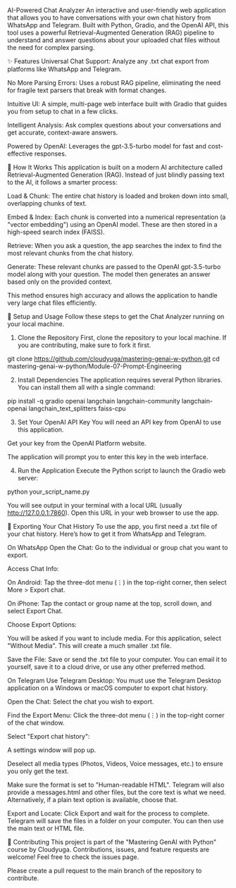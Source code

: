 AI-Powered Chat Analyzer
An interactive and user-friendly web application that allows you to have conversations with your own chat history from WhatsApp and Telegram. Built with Python, Gradio, and the OpenAI API, this tool uses a powerful Retrieval-Augmented Generation (RAG) pipeline to understand and answer questions about your uploaded chat files without the need for complex parsing.

✨ Features
Universal Chat Support: Analyze any .txt chat export from platforms like WhatsApp and Telegram.

No More Parsing Errors: Uses a robust RAG pipeline, eliminating the need for fragile text parsers that break with format changes.

Intuitive UI: A simple, multi-page web interface built with Gradio that guides you from setup to chat in a few clicks.

Intelligent Analysis: Ask complex questions about your conversations and get accurate, context-aware answers.

Powered by OpenAI: Leverages the gpt-3.5-turbo model for fast and cost-effective responses.

🧠 How It Works
This application is built on a modern AI architecture called Retrieval-Augmented Generation (RAG). Instead of just blindly passing text to the AI, it follows a smarter process:

Load & Chunk: The entire chat history is loaded and broken down into small, overlapping chunks of text.

Embed & Index: Each chunk is converted into a numerical representation (a "vector embedding") using an OpenAI model. These are then stored in a high-speed search index (FAISS).

Retrieve: When you ask a question, the app searches the index to find the most relevant chunks from the chat history.

Generate: These relevant chunks are passed to the OpenAI gpt-3.5-turbo model along with your question. The model then generates an answer based only on the provided context.

This method ensures high accuracy and allows the application to handle very large chat files efficiently.

🚀 Setup and Usage
Follow these steps to get the Chat Analyzer running on your local machine.

1. Clone the Repository
First, clone the repository to your local machine. If you are contributing, make sure to fork it first.

git clone https://github.com/cloudyuga/mastering-genai-w-python.git
cd mastering-genai-w-python/Module-07-Prompt-Engineering

2. Install Dependencies
The application requires several Python libraries. You can install them all with a single command:

pip install -q gradio openai langchain langchain-community langchain-openai langchain_text_splitters faiss-cpu

3. Set Your OpenAI API Key
You will need an API key from OpenAI to use this application.

Get your key from the OpenAI Platform website.

The application will prompt you to enter this key in the web interface.

4. Run the Application
Execute the Python script to launch the Gradio web server:

python your_script_name.py

You will see output in your terminal with a local URL (usually http://127.0.0.1:7860). Open this URL in your web browser to use the app.

📲 Exporting Your Chat History
To use the app, you first need a .txt file of your chat history. Here’s how to get it from WhatsApp and Telegram.

On WhatsApp
Open the Chat: Go to the individual or group chat you want to export.

Access Chat Info:

On Android: Tap the three-dot menu (⋮) in the top-right corner, then select More > Export chat.

On iPhone: Tap the contact or group name at the top, scroll down, and select Export Chat.

Choose Export Options:

You will be asked if you want to include media. For this application, select "Without Media". This will create a much smaller .txt file.

Save the File: Save or send the .txt file to your computer. You can email it to yourself, save it to a cloud drive, or use any other preferred method.

On Telegram
Use Telegram Desktop: You must use the Telegram Desktop application on a Windows or macOS computer to export chat history.

Open the Chat: Select the chat you wish to export.

Find the Export Menu: Click the three-dot menu (⋮) in the top-right corner of the chat window.

Select "Export chat history":

A settings window will pop up.

Deselect all media types (Photos, Videos, Voice messages, etc.) to ensure you only get the text.

Make sure the format is set to "Human-readable HTML". Telegram will also provide a messages.html and other files, but the core text is what we need. Alternatively, if a plain text option is available, choose that.

Export and Locate: Click Export and wait for the process to complete. Telegram will save the files in a folder on your computer. You can then use the main text or HTML file.

🤝 Contributing
This project is part of the "Mastering GenAI with Python" course by Cloudyuga. Contributions, issues, and feature requests are welcome! Feel free to check the issues page.

Please create a pull request to the main branch of the repository to contribute.
